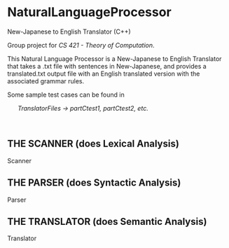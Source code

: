 # NaturalLanguageProcessor
New-Japanese to English Translator (C++)

Group project for _CS 421 - Theory of Computation_.

This Natural Language Processor is a New-Japanese to English Translator that takes a .txt file with sentences in New-Japanese, and provides a translated.txt output file with an English translated version with the associated grammar rules. 

Some sample test cases can be found in

&nbsp;&nbsp;&nbsp;&nbsp;&nbsp;&nbsp;_TranslatorFiles -> partCtest1, partCtest2, etc._

&nbsp;

## THE SCANNER (does Lexical Analysis)

Scanner

## THE PARSER (does Syntactic Analysis)

Parser

## THE TRANSLATOR (does Semantic Analysis)

Translator
